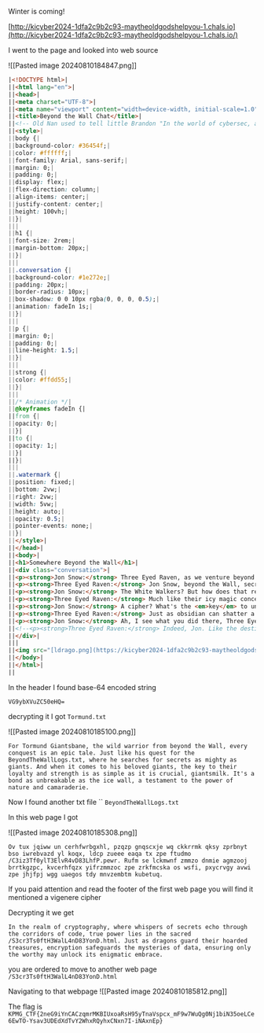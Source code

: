

Winter is coming!

[http://kicyber2024-1dfa2c9b2c93-maytheoldgodshelpyou-1.chals.io](http://kicyber2024-1dfa2c9b2c93-maytheoldgodshelpyou-1.chals.io/)


I went to the page and looked into web source

![[Pasted image 20240810184847.png]]

```html
|<!DOCTYPE html>|
||<html lang="en">|
||<head>|
||<meta charset="UTF-8">|
||<meta name="viewport" content="width=device-width, initial-scale=1.0">|
||<title>Beyond the Wall Chat</title>|
||<!-- Old Nan used to tell little Brandon "In the world of cybersec, a well-encrypted VG9ybXVuZC50eHQ= is as secure as secrets whispered beyond the Wall."-->|
||<style>|
||body {|
||background-color: #36454f;|
||color: #ffffff;|
||font-family: Arial, sans-serif;|
||margin: 0;|
||padding: 0;|
||display: flex;|
||flex-direction: column;|
||align-items: center;|
||justify-content: center;|
||height: 100vh;|
||}|
|||
||h1 {|
||font-size: 2rem;|
||margin-bottom: 20px;|
||}|
|||
||.conversation {|
||background-color: #1e272e;|
||padding: 20px;|
||border-radius: 10px;|
||box-shadow: 0 0 10px rgba(0, 0, 0, 0.5);|
||animation: fadeIn 1s;|
||}|
|||
||p {|
||margin: 0;|
||padding: 0;|
||line-height: 1.5;|
||}|
|||
||strong {|
||color: #ffdd55;|
||}|
|||
||/* Animation */|
||@keyframes fadeIn {|
||from {|
||opacity: 0;|
||}|
||to {|
||opacity: 1;|
||}|
||}|
|||
||.watermark {|
||position: fixed;|
||bottom: 2vw;|
||right: 2vw;|
||width: 5vw;|
||height: auto;|
||opacity: 0.5;|
||pointer-events: none;|
||}|
||</style>|
||</head>|
||<body>|
||<h1>Somewhere Beyond the Wall</h1>|
||<div class="conversation">|
||<p><strong>Jon Snow:</strong> Three Eyed Raven, as we venture beyond the Wall, the wildlings' messages grow more cryptic. I fear we may need more than just swords to decipher their intentions.</p>|
||<p><strong>Three Eyed Raven:</strong> Jon Snow, beyond the Wall, secrets are as plentiful as the snowflakes. Consider this like discovering the hidden truths of the White Walkers.</p>|
||<p><strong>Jon Snow:</strong> The White Walkers? But how does that relate to unraveling these messages?</p>|
||<p><strong>Three Eyed Raven:</strong> Much like their icy magic conceals their true purpose, these messages are veiled in secrecy. Think of it as a puzzle, where a certain <em>key</em> is needed to unlock the message's power.</p>|
||<p><strong>Jon Snow:</strong> A cipher? What's the <em>key</em> to unlocking these secrets?</p>|
||<p><strong>Three Eyed Raven:</strong> Just as obsidian can shatter a White Walker, the <em>key</em>, Jon, is like the warmth of a hearth fire on a freezing night. Sometimes, it's as simple and comforting as a glass of warm mead or your friend's favourite drink.</p>|
||<p><strong>Jon Snow:</strong> Ah, I see what you did there, Three Eyed Raven. So, finding the right <em>key</em>, like a comforting glass of milk, is the path to revealing these hidden meanings?</p>|
||<!--<p><strong>Three Eyed Raven:</strong> Indeed, Jon. Like the destiny that lies beyond the Wall, the <b>key</b> will reveal itself when the time is right, much like a Vigenere unveiling its secrets.</p>-->|
||</div>|
|||
||<img src="[ldrago.png](https://kicyber2024-1dfa2c9b2c93-maytheoldgodshelpyou-1.chals.io/ldrago.png)" alt="Watermark" class="watermark">|
||</body>|
||</html>|
||
```

In the header I found base-64 encoded string

`VG9ybXVuZC50eHQ=`

decrypting it I got  `Tormund.txt`

![[Pasted image 20240810185100.png]]

`For Tormund Giantsbane, the wild warrior from beyond the Wall, every conquest is an epic tale. Just like his quest for the BeyondTheWallLogs.txt, where he searches for secrets as mighty as giants. And when it comes to his beloved giants, the key to their loyalty and strength is as simple as it is crucial, giantsmilk. It's a bond as unbreakable as the ice wall, a testament to the power of nature and camaraderie.`

Now I found another txt file 
``
`BeyondTheWallLogs.txt`

In this web page I got

![[Pasted image 20240810185308.png]]

`Ov tux jqiww un cerhfwrbgxhl, pzqzp gnqscxje wq ckkrrmk qksy zprbnyt bso iwrebvazd yl koqx, ldcp zueee eaqa tx zpe ftudmo /C3iz3Tf0ylT3ElvR4vD83LhfP.pewr. Rufm se lckmwnf zmmzo dnmie agmzooj brrtkgzpc, kvcerhfqzx yifrzmmzoc zpe zrkfmcska os wsfi, pxycrvgy avwi zpe jhjfpj wgg uaegos tdy mnvzembtm kubetuq.`

If you paid attention and read the footer of the first web page you will find it mentioned a vigenere
cipher

Decrypting it we get

`In the realm of cryptography, where whispers of secrets echo through the corridors of code, true power lies in the sacred /S3cr3Ts0ftH3WalL4nD83YonD.html. Just as dragons guard their hoarded treasures, encryption safeguards the mysteries of data, ensuring only the worthy may unlock its enigmatic embrace.`

you are ordered to move to another web page `/S3cr3Ts0ftH3WalL4nD83YonD.html`

Navigating to that webpage
![[Pasted image 20240810185812.png]]

The flag is `KPMG_CTF{2neG9iYnCACzqmrMKBIUxoaRsH95yTnaVspcx_mF9w7WuQg0Nj1biN35oeLCe6EwTO-Ysav3UDEdXdTvY2WhxRQyhxCNxn7I-iNAxnEp}`

